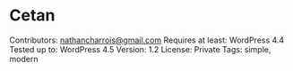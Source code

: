 # Cetan
Contributors: nathancharrois@gmail.com
Requires at least: WordPress 4.4
Tested up to: WordPress 4.5
Version: 1.2
License: Private
Tags: simple, modern
